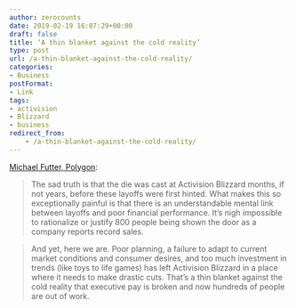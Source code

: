 ```yaml
---
author: zerocounts
date: 2019-02-19 16:07:29+00:00
draft: false
title: ‘A thin blanket against the cold reality’
type: post
url: /a-thin-blanket-against-the-cold-reality/
categories:
- Business
postFormat:
- Link
tags:
- activision
- Blizzard
- business
redirect_from:
    - /a-thin-blanket-against-the-cold-reality/
---
```


[Michael Futter, Polygon](https://www.polygon.com/2019/2/16/18226581/activision-blizzard-layoffs-executive-pay-unions):

> The sad truth is that the die was cast at Activision Blizzard months, if not years, before these layoffs were first hinted. What makes this so exceptionally painful is that there is an understandable mental link between layoffs and poor financial performance. It’s nigh impossible to rationalize or justify 800 people being shown the door as a company reports record sales.

> And yet, here we are. Poor planning, a failure to adapt to current market conditions and consumer desires, and too much investment in trends (like toys to life games) has left Activision Blizzard in a place where it needs to make drastic cuts. That’s a thin blanket against the cold reality that executive pay is broken and now hundreds of people are out of work.